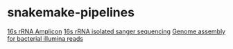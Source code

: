 # snakemake-pipelines

[16s rRNA Amplicon](github.com/matrs/amplicon-qiime2)
[16s rRNA isolated sanger sequencing](https://github.com/matrs/16s-rRNA-Sanger)
[Genome assembly for bacterial illumina reads](https://github.com/matrs/assembly-illumina-bact)
